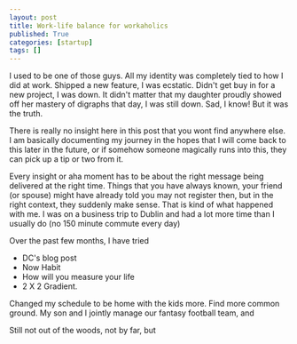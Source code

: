 ```yaml
---
layout: post
title: Work-life balance for workaholics
published: True
categories: [startup]
tags: []
---
```


I used to be one of those guys. All my identity was completely tied to how I did at work. Shipped a new feature, I was ecstatic. Didn't get buy in for a new project, I was down. It didn't matter that my daughter proudly showed off her mastery of digraphs that day, I was still down. Sad, I know! But it was the truth.

There is really no insight here in this post that you wont find anywhere else. I am basically documenting my journey in the hopes that I will come back to this later in the future, or if somehow someone magically runs into this, they can pick up a tip or two from it. 

Every insight or aha moment has to be about the right message being delivered at the right time. Things that you have always known, your friend (or spouse) might have already told you may not register then, but in the right context, they suddenly make sense. That is kind of what happened with me. I was on a business trip to Dublin and had a lot more time than I usually do (no 150 minute commute every day)

Over the past few months, I have tried 

* DC's blog post
* Now Habit
* How will you measure your life
* 2 X 2 Gradient. 

Changed my schedule to be home with the kids more. 
Find more common ground. My son and I jointly manage our fantasy football team, and 

Still not out of the woods, not by far, but 
